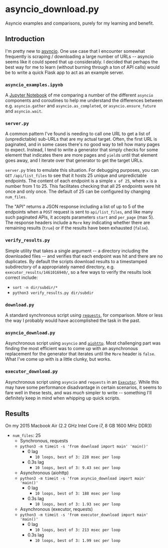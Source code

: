 # asyncio_download.py

Asyncio examples and
comparisons, purely for my learning and benefit.

## Introduction

I'm pretty new to [asyncio](https://docs.python.org/3/library/asyncio.html).
One use case that I encounter somewhat frequently is scraping / downloading a
large number of URLs -- asyncio seems like it could speed that up considerably.
I decided that perhaps the best way for me to learn (without burning through a
ton of API calls) would be to write a quick Flask app to act as an example
server.

### `asyncio_examples.ipynb`

A [Jupyter Notebook](http://jupyter.org/) of me comparing a number of the
different `asyncio` components and coroutines to help me understand the
differences between e.g. `asyncio.gather` and `asyncio.as_completed`, or
`asyncio.ensure_future` and `asyncio.wait`.

### `server.py`

A common pattern I've found is needing to call one URL to get a list of
(unpredictable) sub-URLs that are my actual target. Often, the first URL is
paginated, and in some cases there's no good way to tell how many pages to
expect. Instead, I tend to write a generator that simply checks for some
element that indicates there are more pages and `yield`s until that element
goes away, and I iterate over that generator to get the target URLs.

`server.py` tries to emulate this situation. For debugging purposes, you can
`GET` `/api/list_files` to see that it hosts 25 unique and unpredictable
endpoints. The content of each endpoint is a simple `x of 25`, where `x` is a
number from 1 to 25. This facilitates checking that all 25 endpoints were hit
once and only once. The default of 25 can be configured by changing
`num_files`.

The "API" returns a JSON response including a list of up to 5 of the endpoints
when a `POST` request is sent to `api/list_files`, and like many such paginated
APIs, it accepts parameters `start` and `per_page` (max 5). The response
headers include a `More` key indicating whether there are remaining results
(`true`) or if the results have been exhausted (`false`).

### `verify_results.py`

Simple utility that takes a single argument -- a directory including the
downloaded files -- and verifies that each endpoint was hit and there are no
duplicates. By default the scripts download results to a timestamped
subdirectory of a appropriately named directory, e.g.
`executor_results/1461016940/`, so a few ways to verify the results look
correct include:

- `sort -n dir/subdir/*`
- `python3 verify_results.py dir/subdir`

### `download.py`

A standard synchronous script using
[`requests`](http://docs.python-requests.org/en/master/), for comparison. More
or less the way I probably would have accomplished the task in the past.

### `asyncio_download.py`

Asynchronous script using
`asyncio` and [`aiohttp`](http://aiohttp.readthedocs.org/en/stable/). Most
challenging part was finding the most efficient was to come up with an
asynchronous replacement for the generator that iterates until the `More`
header is `false`. What I've come up with is a little clunky, but
works.

### `executor_download.py`

Asynchronous script using `asyncio` and `requests` in an
[`Executor`](https://docs.python.org/3/library/asyncio-eventloop.html#executor).
While this may have some performance disadvantage in certain scenarios, it
seems to fare well in these tests, and was *much* simpler to write -- something
I'll definitely keep in mind when whipping up quick scripts.

## Results

On my 2015 Macbook Air (2.2 GHz Intel Core i7, 8 GB 1600 MHz DDR3)

- `num_files`: 25
    - Synchronous, requests
    - `python3 -m timeit -s 'from download import main' 'main()'`
        - 0 lag
            - `10 loops, best of 3: 228 msec per loop`
        - 0.3s lag
            - `10 loops, best of 3: 9.43 sec per loop`
    - Asynchronous (aiohttp)
    - `python3 -m timeit -s 'from asyncio_download import main' 'main()'`
        - 0 lag
            - `10 loops, best of 3: 188 msec per loop`
        - 0.3s lag
            - `10 loops, best of 3: 1.93 sec per loop`
    - Asynchronous (executor, requests)
    - `python3 -m timeit -s 'from executor_download import main' 'main()'`
        - 0 lag
            - `10 loops, best of 3: 213 msec per loop`
        - 0.3s lag
            - `10 loops, best of 3: 1.99 sec per loop`
